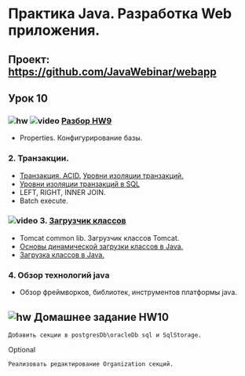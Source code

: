 Практика Java. Разработка Web приложения.
===============================

## Проект: https://github.com/JavaWebinar/webapp

## Урок 10
### ![hw](https://cloud.githubusercontent.com/assets/13649199/13672719/09593080-e6e7-11e5-81d1-5cb629c438ca.png) ![video](https://cloud.githubusercontent.com/assets/13649199/13672715/06dbc6ce-e6e7-11e5-81a9-04fbddb9e488.png) <a href="https://drive.google.com/open?id=0B9Ye2auQ_NsFdkJ0aVBIYTJtXzg">Разбор HW9</a>
 - Properties. Конфигурирование базы.

### 2. Транзакции.
- <a href="http://ru.wikipedia.org/wiki/Транзакция_(информатика)">Транзакция. ACID.</a> <a href="https://ru.wikipedia.org/wiki/Уровень_изолированности_транзакций">Уровни изоляции транзакций.</a>
- <a href="http://www.osp.ru/pcworld/2009/07/9708191/">Уровни изоляции транзакций в SQL</a>
- LEFT, RIGHT, INNER JOIN.
- Batch execute.

### ![video](https://cloud.githubusercontent.com/assets/13649199/13672715/06dbc6ce-e6e7-11e5-81a9-04fbddb9e488.png) 3. <a href="https://drive.google.com/open?id=0B9Ye2auQ_NsFRXdKM3FxY1ZiOU0">Загрузчик классов</a>
- Tomcat common lib. Загрузчик классов Tomcat.
- <a href="https://blogs.oracle.com/vmrobot/entry/%D0%BE%D1%81%D0%BD%D0%BE%D0%B2%D1%8B_%D0%B4%D0%B8%D0%BD%D0%B0%D0%BC%D0%B8%D1%87%D0%B5%D1%81%D0%BA%D0%BE%D0%B9_%D0%B7%D0%B0%D0%B3%D1%80%D1%83%D0%B7%D0%BA%D0%B8_%D0%BA%D0%BB%D0%B0%D1%81%D1%81%D0%BE%D0%B2_%D0%B2">Основы динамической загрузки классов в Java.</a>
- <a href="http://habrahabr.ru/post/103830/">Загрузка классов в Java.</a>

### 4. Обзор технологий java
- Обзор фреймворков, библиотек, инструментов платформы java.

 ## ![hw](https://cloud.githubusercontent.com/assets/13649199/13672719/09593080-e6e7-11e5-81d1-5cb629c438ca.png) Домашнее задание HW10

    Добавить секции в postgresDb\oracleDb sql и SqlStorage.

 Optional

    Реализовать редактирование Organization секций.
